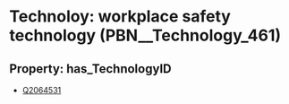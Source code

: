 # Technoloy: __workplace safety technology__ (PBN__Technology_461)

## Property: has_TechnologyID

* [Q2064531](Q2064531)

